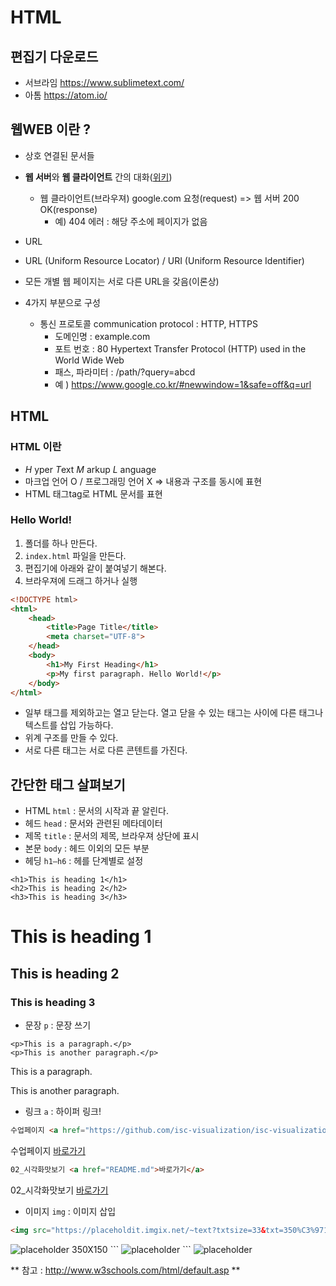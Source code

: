 HTML
===


편집기 다운로드
---
- 서브라임 https://www.sublimetext.com/
- 아톰 https://atom.io/

웹WEB 이란 ?
---
- 상호 연결된 문서들
- **웹 서버**와 **웹 클라이언트** 간의 대화([위키](https://en.wikipedia.org/wiki/Client%E2%80%93server_model))
	- 웹 클라이언트(브라우져) google.com 요청(request) => 웹 서버 200 OK(response)
		- 예) 404 에러 : 해당 주소에 페이지가 없음

- URL
 - URL (Uniform Resource Locator) / URI (Uniform Resource Identifier)
 - 모든 개별 웹 페이지는 서로 다른 URL을 갖음(이론상)
 - 4가지 부분으로 구성
   - 통신 프로토콜 communication protocol : HTTP, HTTPS
	 - 도메인명 : example.com
	 - 포트 번호 : 80 Hypertext Transfer Protocol (HTTP) used in the World Wide Web
	 - 패스, 파라미터 : /path/?query=abcd
	 - 예 ) https://www.google.co.kr/#newwindow=1&safe=off&q=url


HTML
---
### HTML 이란
-  *H* yper *T*ext *M* arkup *L* anguage
- 마크업 언어 O / 프로그래밍 언어 X => 내용과 구조를 동시에 표현
- HTML 태그tag로 HTML 문서를 표현

### Hello World!
1. 폴더를 하나 만든다.
2. `index.html` 파일을 만든다.
3. 편집기에 아래와 같이 붙여넣기 해본다.
4. 브라우져에 드래그 하거나 실행

```html
<!DOCTYPE html>
<html>
	<head>
		<title>Page Title</title>
		<meta charset="UTF-8">
	</head>
	<body>
		<h1>My First Heading</h1>
		<p>My first paragraph. Hello World!</p>
	</body>
</html>
```

- 일부 태그를 제외하고는 열고 닫는다. 열고 닫을 수 있는 태그는 사이에 다른 태그나 텍스트를 삽입 가능하다.
- 위계 구조를 만들 수 있다.
- 서로 다른 태그는 서로 다른 콘텐트를 가진다.

간단한 태그 살펴보기
---

- HTML `html` : 문서의 시작과 끝 알린다.
- 헤드 `head` : 문서와 관련된 메타데이터
- 제목 `title` : 문서의 제목, 브라우져 상단에 표시
- 본문 `body` : 헤드 이외의 모든 부분
- 헤딩 `h1–h6` : 헤를 단계별로 설정
```
<h1>This is heading 1</h1>
<h2>This is heading 2</h2>
<h3>This is heading 3</h3>
```
<h1>This is heading 1</h1>
<h2>This is heading 2</h2>
<h3>This is heading 3</h3>

- 문장 `p` : 문장 쓰기
```
<p>This is a paragraph.</p>
<p>This is another paragraph.</p>
```
<p>This is a paragraph.</p>
<p>This is another paragraph.</p>

- 링크 `a` : 하이퍼 링크!
```html
수업페이지 <a href="https://github.com/isc-visualization/isc-visualization-2017">바로가기</a>
```
수업페이지 <a href="https://github.com/isc-visualization/isc-visualization-2017">바로가기 </a>
```html
02_시각화맛보기 <a href="README.md">바로가기</a>
```
02_시각화맛보기 <a href="README.md">바로가기</a>

- 이미지 `img` : 이미지 삽입
```html
<img src="https://placeholdit.imgix.net/~text?txtsize=33&txt=350%C3%97150&w=350&h=150" alt="placeholder 350X150">
```
<img src="https://placeholdit.imgix.net/~text?txtsize=33&txt=350%C3%97150&w=350&h=150" alt="placeholder 350X150">
```
<img src="sample/placeholder.png" alt="placeholder">
```
<img src="sample/placeholder.png" alt="placeholder">

 ** 참고 : http://www.w3schools.com/html/default.asp **

